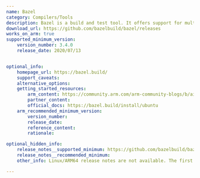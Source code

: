 ```yaml
---
name: Bazel
category: Compilers/Tools
description: Bazel is a build and test tool. It offers support for multi-platform, uses human-readable language to describe the build properties, reliability, is fast, and can be extended to support any other language or framework.
download_url: https://github.com/bazelbuild/bazel/releases
works_on_arm: true
supported_minimum_version:
    version_number: 3.4.0
    release_date: 2020/07/13


optional_info:
    homepage_url: https://bazel.build/
    support_caveats:
    alternative_options:
    getting_started_resources:
        arm_content: https://community.arm.com/arm-community-blogs/b/ai-and-ml-blog/posts/building-bazel-and-tensorflow-2-x-on-aarch64
        partner_content:
        official_docs: https://bazel.build/install/ubuntu
    arm_recommended_minimum_version:
        version_number:
        release_date:
        reference_content:
        rationale:

optional_hidden_info:
    release_notes__supported_minimum: https://github.com/bazelbuild/bazel/releases/tag/3.4.0
    release_notes__recommended_minimum:
    other_info: Linux/ARM64 release notes are not available. The first Linux/ARM64 binary is available in version 3.4.0.

---
```


